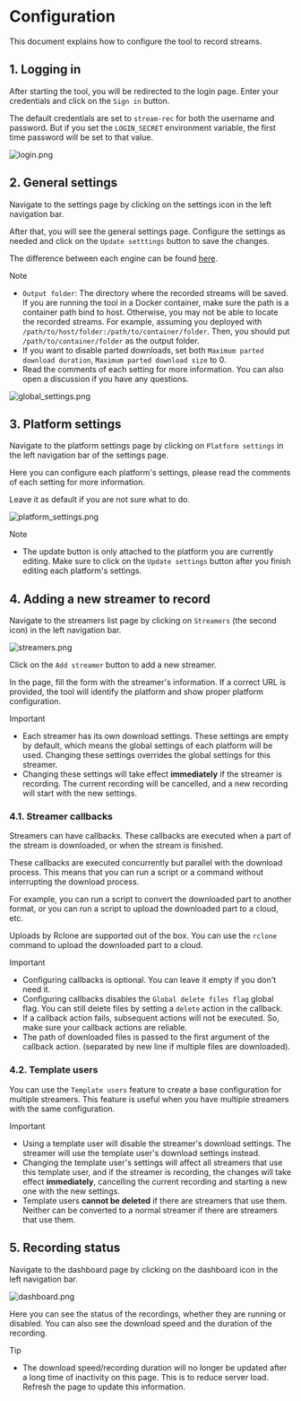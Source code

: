 # Configuration

This document explains how to configure the tool to record streams.

## 1. Logging in

After starting the tool, you will be redirected to the login page. Enter your credentials and click on the `Sign in` button.

The default credentials are set to `stream-rec` for both the username and password. But if you set the `LOGIN_SECRET` environment variable, the
first time password will be set to that value.

![login.png](/en/login.png)

## 2. General settings

Navigate to the settings page by clicking on the settings icon in the left navigation bar.

After that, you will see the general settings page. Configure the settings as needed and click on the `Update setttings` button to save the changes.

The difference between each engine can be found [here](./engines).

> [!NOTE]
>
> - `Output folder`: The directory where the recorded streams will be saved. If you are running the tool in a Docker container, make sure the path is a container path bind to host. Otherwise, you may not be able to locate the recorded streams. For example, assuming you deployed with `/path/to/host/folder:/path/to/container/folder`. Then, you should put `/path/to/container/folder` as the output folder.
> - If you want to disable parted downloads, set both `Maximum parted download duration`, `Maximum parted download size` to 0.
> - Read the comments of each setting for more information. You can also open a discussion if you have any questions.

![global_settings.png](/en/settings.png)

## 3. Platform settings

Navigate to the platform settings page by clicking on `Platform settings` in the left navigation bar of the settings page.

Here you can configure each platform's settings, please read the comments of each setting for more information.

Leave it as default if you are not sure what to do.

![platform_settings.png](/en/platform_settings.png)

> [!NOTE]
>
> - The update button is only attached to the platform you are currently editing. Make sure to click on the `Update settings` button after you finish editing each platform's settings.

## 4. Adding a new streamer to record

Navigate to the streamers list page by clicking on `Streamers` (the second icon) in the left navigation bar.

![streamers.png](/en/streamers.png)

Click on the `Add streamer` button to add a new streamer.

In the page, fill the form with the streamer's information. If a correct URL is provided, the tool will identify the platform and show proper platform
configuration.

> [!IMPORTANT]
>
> - Each streamer has its own download settings. These settings are empty by default, which means the global settings of each platform will be used. Changing these settings overrides the global settings for this streamer.
> - Changing these settings will take effect **immediately** if the streamer is recording. The current recording will be cancelled, and a new recording will start with the new settings.

### 4.1. Streamer callbacks

Streamers can have callbacks. These callbacks are executed when a part of the stream is downloaded, or when the stream is finished.

These callbacks are executed concurrently but parallel with the download process. This means that you can run a script or a command without
interrupting the download process.

For example, you can run a script to convert the downloaded part to another format, or you can run a script to upload the downloaded part to a cloud,
etc.

Uploads by Rclone are supported out of the box. You can use the `rclone` command to upload the downloaded part to a cloud.

> [!IMPORTANT]
>
> - Configuring callbacks is optional. You can leave it empty if you don't need it.
> - Configuring callbacks disables the `Global delete files flag` global flag. You can still delete files by setting a `delete` action in the callback.
> - If a callback action fails, subsequent actions will not be executed. So, make sure your callback actions are reliable.
> - The path of downloaded files is passed to the first argument of the callback action. (separated by new line if multiple files are downloaded).

### 4.2. Template users

You can use the `Template users` feature to create a base configuration for multiple streamers. This feature is useful when you have multiple
streamers with the same configuration.

> [!IMPORTANT]
>
> - Using a template user will disable the streamer's download settings. The streamer will use the template user's download settings instead.
> - Changing the template user's settings will affect all streamers that use this template user, and if the streamer is recording, the changes will take effect **immediately**, cancelling the current recording and starting a new one with the new settings.
> - Template users **cannot be deleted** if there are streamers that use them. Neither can be converted to a normal streamer if there are streamers that use them.

## 5. Recording status

Navigate to the dashboard page by clicking on the dashboard icon in the left navigation bar.

![dashboard.png](/en/dashboard.png)

Here you can see the status of the recordings, whether they are running or disabled. You can also see the download speed and the duration of the
recording.

> [!TIP]
>
> - The download speed/recording duration will no longer be updated after a long time of inactivity on this page. This is to reduce server load. Refresh the page to update this information.
